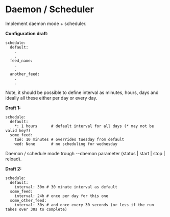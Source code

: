 # Daemon / Scheduler
Implement daemon mode + scheduler.

**Configuration draft**:

```
schedule:
  default:
    .
    .
  feed_name:
    .
    .
  another_feed:
    .
    .
```

Note, it should be possible to define interval as minutes, hours, days and ideally all these either per day or every day.

**Draft 1:**

```
schedule:
  default:
    *: 1 hours      # default interval for all days (* may not be valid key?)
  some_feed:
    tue: 10 minutes # overrides tuesday from default
    wed: None       # no scheduling for wednesday
```

Daemon / schedule mode trough --daemon parameter (status | start | stop | reload).

**Draft 2:**

```
schedule:
  default:
    interval: 30m # 30 minute interval as default
  some_feed:
    interval: 24h # once per day for this one
  some_other_feed:
    interval: 30s # and once every 30 seconds (or less if the run takes over 30s to complete)
```
